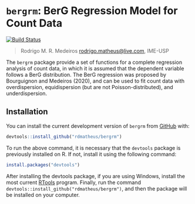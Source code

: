 # `bergrm`: BerG Regression Model for Count Data

[![Build Status](https://travis-ci.com/travis-ci/travis-web.svg?branch=master)](https://travis-ci.com/travis-ci/travis-web)

> Rodrigo M. R. Medeiros
> <rodrigo.matheus@live.com>, IME-USP

The `bergrm` package provide a set of functions for a complete regression analysis of count data, in which it is assumed that the dependent variable follows a BerG distribution. The BerG regression was proposed by Bourguignon and Medeiros (2020), and can be used to fit count data with overdispersion, equidispersion (but are not Poisson-distributed), and underdispersion.

## Installation

You can install the current development version of `bergrm` from [GitHub](https://github.com/rdmatheus/sdlrm) with:

``` r
devtools::install_github("rdmatheus/bergrm")
```
To run the above command, it is necessary that the `devtools` package is previously installed on R. If not, install it using the following command:

``` r
install.packages("devtools")
```
After installing the devtools package, if you are using Windows, install the most current [RTools](https://cran.r-project.org/bin/windows/Rtools/) program. Finally, run the command `devtools::install_github("rdmatheus/bergrm")`, and then the package will be installed on your computer.

